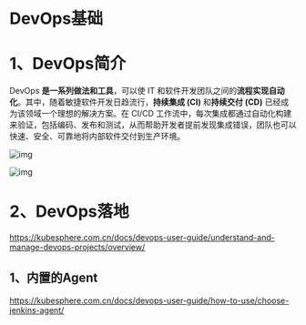 # DevOps基础

# 1、DevOps简介

DevOps **是一系列做法和工具**，可以使 IT 和软件开发团队之间的**流程实现自动化**。其中，随着敏捷软件开发日趋流行，**持续集成 (CI)** 和**持续交付 (CD)** 已经成为该领域一个理想的解决方案。在 CI/CD 工作流中，每次集成都通过自动化构建来验证，包括编码、发布和测试，从而帮助开发者提前发现集成错误，团队也可以快速、安全、可靠地将内部软件交付到生产环境。

 

![img](https://cdn.nlark.com/yuque/0/2021/png/1613913/1632308791299-29ecf126-98a4-474e-9140-5b9ec101cf45.png?x-oss-process=image%2Fwatermark%2Ctype_d3F5LW1pY3JvaGVp%2Csize_39%2Ctext_YXRndWlndS5jb20gIOWwmuehheiwtw%3D%3D%2Ccolor_FFFFFF%2Cshadow_50%2Ct_80%2Cg_se%2Cx_10%2Cy_10)









![img](https://cdn.nlark.com/yuque/0/2021/png/1613913/1632309093275-6776334a-5a8d-4b44-8821-f8f4382858ff.png?x-oss-process=image%2Fwatermark%2Ctype_d3F5LW1pY3JvaGVp%2Csize_24%2Ctext_YXRndWlndS5jb20gIOWwmuehheiwtw%3D%3D%2Ccolor_FFFFFF%2Cshadow_50%2Ct_80%2Cg_se%2Cx_10%2Cy_10)



# 2、DevOps落地

https://kubesphere.com.cn/docs/devops-user-guide/understand-and-manage-devops-projects/overview/



## 1、内置的Agent

https://kubesphere.com.cn/docs/devops-user-guide/how-to-use/choose-jenkins-agent/
